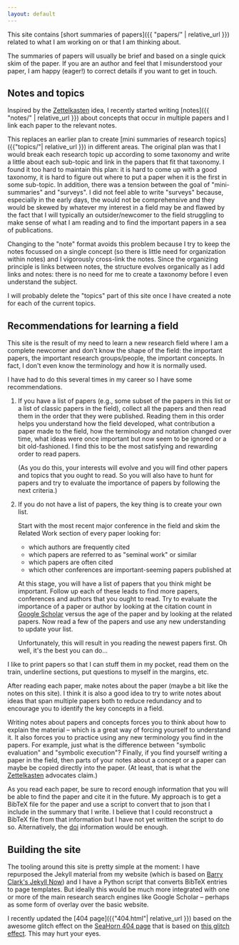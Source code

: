 ```yaml
---
layout: default
---
```


This site contains [short summaries of papers]({{ "papers/" | relative_url }})
related to what I am working on or that I am thinking about.

The summaries of papers will usually be brief and based on a single quick
skim of the paper.
If you are an author and feel that I misunderstood your paper,
I am happy (eager!) to correct details if you want to get in touch.

## Notes and topics

Inspired by the [Zettelkasten] idea, I recently started writing
[notes]({{ "notes/" | relative_url }})
about concepts that occur in multiple papers
and I link each paper to the relevant notes.

This replaces an earlier plan to create
[mini summaries of research topics]({{"topics/"| relative_url }})
in different areas.
The original plan was that I would break each research topic up
according to some taxonomy and write a little about each sub-topic
and link in the papers that fit that taxonomy.
I found it too hard to maintain this plan: it is hard to come up with
a good taxonomy, it is hard to figure out where to put a paper when
it is the first in some sub-topic.
In addition, there was a tension between the goal of "mini-summaries" and
"surveys". I did not feel able to write "surveys" because, especially in
the early days, the would not be comprehensive
and they would be skewed by whatever my interest
in a field may be and flawed by the fact that I will typically an
outsider/newcomer to the field struggling to make sense of what I am reading
and to find the important papers in a sea of publications.

Changing to the "note" format avoids this problem because I try to keep
the notes focussed on a single concept (so there is little need for
organization within notes) and I vigorously cross-link the notes.
Since the organizing principle is links between notes, the structure
evolves organically as I add links and notes: there is no need for me to
create a taxonomy before I even understand the subject.

I will probably delete the "topics" part of this site once I have
created a note for each of the current topics.

## Recommendations for learning a field

This site is the result of my need to learn a new research field
where I am a complete newcomer and don't know the shape of the field:
the important papers, the important research groups/people, the important
concepts.
In fact, I don't even know the terminology and how it is normally used.

I have had to do this several times in my career so I have some
recommendations.

1. If you have a list of papers (e.g., some subset of the papers in this list
   or a list of classic papers in the field), collect all the papers and
   then read them in the order that they were published.
   Reading them in this order helps you understand how the field developed,
   what contribution a paper made to the field, how the terminology and
   notation changed over time, what ideas were once important but now
   seem to be ignored or a bit old-fashioned.
   I find this to be the most satisfying and rewarding order to read papers.

   (As you do this, your interests will evolve and you will find other
   papers and topics that you ought to read.  So you will also have
   to hunt for papers and try to evaluate the importance of papers
   by following the next criteria.)


2. If you do not have a list of papers, the key thing is to create your
   own list.

   Start with the most recent major conference in the field and skim the
   Related Work section of every paper looking for:
   - which authors are frequently cited
   - which papers are referred to as "seminal work" or similar
   - which papers are often cited
   - which other conferences are important-seeming papers published at

   At this stage, you will have a list of papers that you think
   might be important.
   Follow up each of these leads to find more papers, conferences and
   authors that you ought to read.
   Try to evaluate the importance of a paper or author by looking at the citation
   count in [Google Scholar](https://scholar.google.com/)
   versus the age of the paper
   and by looking at the related papers.
   Now read a few of the papers and use any new understanding to update
   your list.

   Unfortunately, this will result in you reading the newest papers
   first. Oh well, it's the best you can do...

I like to print papers so that I can stuff them in my pocket,
read them on the train, underline sections, put questions to myself
in the margins, etc.

After reading each paper, make notes about the paper (maybe a bit like
the notes on this site).
I think it is also a good idea to try to write notes about ideas that span
multiple papers both to reduce redundancy and to encourage you to
identify the key concepts in a field.

Writing notes about papers and concepts forces you to think about how
to explain the material – which is a great way of forcing yourself
to understand it.
It also forces you to practice using any new terminology you find
in the papers.  For example, just what is the difference between
"symbolic evaluation" and "symbolic execution"?
Finally, if you find yourself writing a paper in the field,
then parts of your notes about a concept or a paper can maybe be copied
directly into the paper.
(At least, that is what the [Zettelkasten] advocates claim.)

As you read each paper, be sure to record enough information that you will be
able to find the paper and cite it in the future.  My approach is to get
a BibTeX file for the paper and use a script to convert that to json that
I include in the summary that I write.  I believe that I could reconstruct
a BibTeX file from that information but I have not yet written the script
to do so. Alternatively, the
[doi](https://en.wikipedia.org/wiki/Digital_object_identifier)
information would be enough.


## Building the site

The tooling around this site is pretty simple at the moment: I have repurposed
the Jekyll material from my website (which is based on
[Barry Clark's Jekyll Now](https://github.com/barryclark/jekyll-now))
and I have a Python script that converts BibTeX entries to page templates.
But ideally this would be much more integrated with one or more of the main
research search engines like Google Scholar – perhaps as some form of overlay over
the basic website.

I recently updated the [404 page]({{"404.html"| relative_url }})
based on the awesome glitch effect on the [SeaHorn 404
page](http://seahorn.github.io/404.html)
that is based on [this glitch effect](http://codepen.io/bulby97/pen/fcvay).
This may hurt your eyes.

[Zettelkasten]: https://zettelkasten.de/posts/zettelkasten-improves-thinking-writing/
